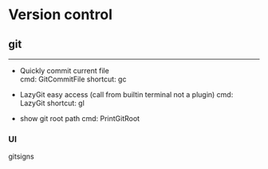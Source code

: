 
# Version control


## git
---
* Quickly commit current file   
  cmd: GitCommitFile
  shortcut: <C-g>gc

* LazyGit
  easy access (call from builtin terminal not a plugin)
  cmd: LazyGit
  shortcut: <C-g>gl

* show git root path
  cmd: PrintGitRoot

  
### UI
gitsigns

